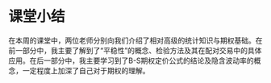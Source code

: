 # 课堂小结
在本周的课堂中，两位老师分别向我们介绍了相对高级的统计知识与期权基础。在前一部分中，我主要了解到了“平稳性”的概念、检验方法及其在配对交易中的具体应用。在后一部分中，我主要学习到了B-S期权定价公式的结论及隐含波动率的概念，一定程度上加深了自己对于期权的理解。